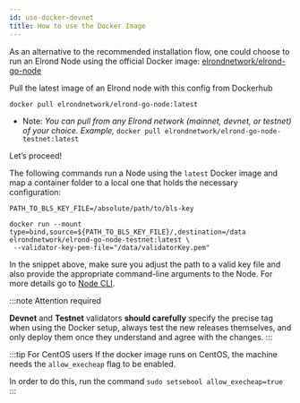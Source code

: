 ```yaml
---
id: use-docker-devnet
title: How to use the Docker Image
---
```



As an alternative to the recommended installation flow, one could choose to run an Elrond Node using the official Docker image: [elrondnetwork/elrond-go-node](https://hub.docker.com/r/elrondnetwork/elrond-go-node-testnet)

 Pull the latest image of an Elrond node with this config from Dockerhub

```docker
docker pull elrondnetwork/elrond-go-node:latest
```

- Note: *You can pull from any Elrond network (mainnet, devnet, or testnet) of your choice.* *Example,* `docker pull elrondnetwork/elrond-go-node-testnet:latest`  

Let’s proceed!

The following commands run a Node using the `latest` Docker image and map a container folder to a local one that holds the necessary configuration:

```docker
PATH_TO_BLS_KEY_FILE=/absolute/path/to/bls-key

docker run --mount type=bind,source=${PATH_TO_BLS_KEY_FILE}/,destination=/data elrondnetwork/elrond-go-node-testnet:latest \
 --validator-key-pem-file="/data/validatorKey.pem"
```

In the snippet above, make sure you adjust the path to a valid key file and also provide the appropriate command-line arguments to the Node. For more details go to [Node CLI](https://docs.elrond.com/validators/node-cli).

:::note Attention required

**Devnet** and **Testnet** validators **should carefully** specify the precise tag when using the Docker setup, always test the new releases themselves, and only deploy them once they understand and agree with the changes.
:::

:::tip For CentOS users
If the docker image runs on CentOS, the machine needs the `allow_execheap` flag to be enabled.

In order to do this, run the command `sudo setsebool allow_execheap=true`
:::